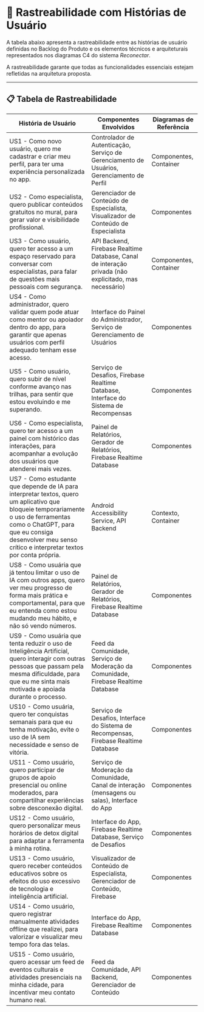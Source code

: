 # 🔗 Rastreabilidade com Histórias de Usuário

A tabela abaixo apresenta a rastreabilidade entre as histórias de usuário definidas no Backlog do Produto e os elementos técnicos e arquiteturais representados nos diagramas C4 do sistema *Reconectar*.

A rastreabilidade garante que todas as funcionalidades essenciais estejam refletidas na arquitetura proposta.

---

## 📋 Tabela de Rastreabilidade

| **História de Usuário**                                                                                                                                     | **Componentes Envolvidos**                                                                                       | **Diagramas de Referência**         |
|------------------------------------------------------------------------------------------------------------------------------------------------------------|------------------------------------------------------------------------------------------------------------------|-------------------------------------|
| US1 - Como novo usuário, quero me cadastrar e criar meu perfil, para ter uma experiência personalizada no app.                                            | Controlador de Autenticação, Serviço de Gerenciamento de Usuários, Gerenciamento de Perfil                      | Componentes, Container              |
| US2 - Como especialista, quero publicar conteúdos gratuitos no mural, para gerar valor e visibilidade profissional.                                        | Gerenciador de Conteúdo de Especialista, Visualizador de Conteúdo de Especialista                              | Componentes                         |
| US3 - Como usuário, quero ter acesso a um espaço reservado para conversar com especialistas, para falar de questões mais pessoais com segurança.          | API Backend, Firebase Realtime Database, Canal de interação privada (não explicitado, mas necessário)           | Componentes, Container              |
| US4 - Como administrador, quero validar quem pode atuar como mentor ou apoiador dentro do app, para garantir que apenas usuários com perfil adequado tenham esse acesso. | Interface do Painel do Administrador, Serviço de Gerenciamento de Usuários                                      | Componentes                         |
| US5 - Como usuário, quero subir de nível conforme avanço nas trilhas, para sentir que estou evoluindo e me superando.                                     | Serviço de Desafios, Firebase Realtime Database, Interface do Sistema de Recompensas                            | Componentes                         |
| US6 - Como especialista, quero ter acesso a um painel com histórico das interações, para acompanhar a evolução dos usuários que atenderei mais vezes.     | Painel de Relatórios, Gerador de Relatórios, Firebase Realtime Database                                         | Componentes                         |
| US7 - Como estudante que depende de IA para interpretar textos, quero um aplicativo que bloqueie temporariamente o uso de ferramentas como o ChatGPT, para que eu consiga desenvolver meu senso crítico e interpretar textos por conta própria. | Android Accessibility Service, API Backend                                                                      | Contexto, Container                 |
| US8 - Como usuária que já tentou limitar o uso de IA com outros apps, quero ver meu progresso de forma mais prática e comportamental, para que eu entenda como estou mudando meu hábito, e não só vendo números. | Painel de Relatórios, Gerador de Relatórios, Firebase Realtime Database                                         | Componentes                         |
| US9 - Como usuária que tenta reduzir o uso de Inteligência Artificial, quero interagir com outras pessoas que passam pela mesma dificuldade, para que eu me sinta mais motivada e apoiada durante o processo. | Feed da Comunidade, Serviço de Moderação da Comunidade, Firebase Realtime Database                              | Componentes                         |
| US10 - Como usuária, quero ter conquistas semanais para que eu tenha motivação, evite o uso de IA sem necessidade e senso de vitória.                     | Serviço de Desafios, Interface do Sistema de Recompensas, Firebase Realtime Database                            | Componentes                         |
| US11 - Como usuário, quero participar de grupos de apoio presencial ou online moderados, para compartilhar experiências sobre desconexão digital.         | Serviço de Moderação da Comunidade, Canal de interação (mensagens ou salas), Interface do App                   | Componentes                         |
| US12 - Como usuário, quero personalizar meus horários de detox digital para adaptar a ferramenta à minha rotina.                                          | Interface do App, Firebase Realtime Database, Serviço de Desafios                                               | Componentes                         |
| US13 - Como usuário, quero receber conteúdos educativos sobre os efeitos do uso excessivo de tecnologia e inteligência artificial.                        | Visualizador de Conteúdo de Especialista, Gerenciador de Conteúdo, Firebase                                     | Componentes                         |
| US14 - Como usuário, quero registrar manualmente atividades offline que realizei, para valorizar e visualizar meu tempo fora das telas.                  | Interface do App, Firebase Realtime Database                                                                    | Componentes                         |
| US15 - Como usuário, quero acessar um feed de eventos culturais e atividades presenciais na minha cidade, para incentivar meu contato humano real.       | Feed da Comunidade, API Backend, Gerenciador de Conteúdo                                                        | Componentes                         |
